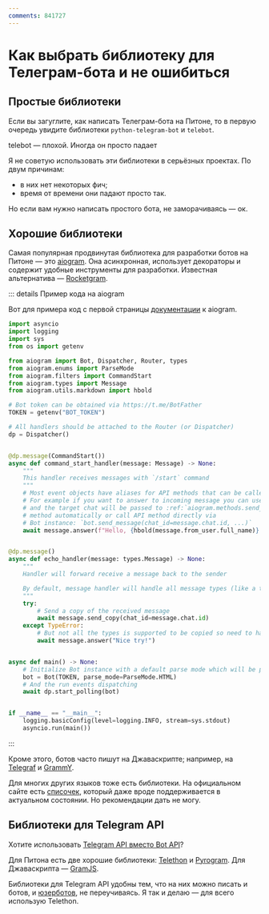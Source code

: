 ```yaml
---
comments: 841727
---
```


# Как выбрать библиотеку для Телеграм-бота и не ошибиться

## Простые библиотеки

Если вы загуглите, как написать Телеграм-бота на Питоне, то
в первую очередь увидите библиотеки `python-telegram-bot` и `telebot`.

telebot — плохой. Иногда он просто падает

Я не советую использовать эти библиотеки в серьёзных проектах. По двум причинам:

- в них нет некоторых фич;
- время от времени они падают просто так.

Но если вам нужно написать простого бота, не заморачиваясь — ок.

## Хорошие библиотеки

Самая популярная продвинутая библиотека для разработки ботов на Питоне —
это [aiogram](https://github.com/aiogram/aiogram). Она асинхронная, использует декораторы и содержит удобные инструменты
для разработки. Известная альтернатива — [Rocketgram](https://github.com/rocketgram/rocketgram).

::: details Пример кода на aiogram

Вот для примера код с первой страницы [документации](https://docs.aiogram.dev/en/dev-3.x/) к aiogram.

```python
import asyncio
import logging
import sys
from os import getenv

from aiogram import Bot, Dispatcher, Router, types
from aiogram.enums import ParseMode
from aiogram.filters import CommandStart
from aiogram.types import Message
from aiogram.utils.markdown import hbold

# Bot token can be obtained via https://t.me/BotFather
TOKEN = getenv("BOT_TOKEN")

# All handlers should be attached to the Router (or Dispatcher)
dp = Dispatcher()


@dp.message(CommandStart())
async def command_start_handler(message: Message) -> None:
    """
    This handler receives messages with `/start` command
    """
    # Most event objects have aliases for API methods that can be called in events' context
    # For example if you want to answer to incoming message you can use `message.answer(...)` alias
    # and the target chat will be passed to :ref:`aiogram.methods.send_message.SendMessage`
    # method automatically or call API method directly via
    # Bot instance: `bot.send_message(chat_id=message.chat.id, ...)`
    await message.answer(f"Hello, {hbold(message.from_user.full_name)}!")


@dp.message()
async def echo_handler(message: types.Message) -> None:
    """
    Handler will forward receive a message back to the sender

    By default, message handler will handle all message types (like a text, photo, sticker etc.)
    """
    try:
        # Send a copy of the received message
        await message.send_copy(chat_id=message.chat.id)
    except TypeError:
        # But not all the types is supported to be copied so need to handle it
        await message.answer("Nice try!")


async def main() -> None:
    # Initialize Bot instance with a default parse mode which will be passed to all API calls
    bot = Bot(TOKEN, parse_mode=ParseMode.HTML)
    # And the run events dispatching
    await dp.start_polling(bot)


if __name__ == "__main__":
    logging.basicConfig(level=logging.INFO, stream=sys.stdout)
    asyncio.run(main())
```

:::

Кроме этого, ботов часто пишут на Джаваскрипте; например, на [Telegraf](https://github.com/telegraf/telegraf)
и [GrammY](https://github.com/grammyjs/grammY).

Для многих других языков тоже есть библиотеки. На официальном сайте есть
[списочек](https://core.telegram.org/bots/samples), который даже вроде поддерживается в актуальном состоянии.
Но рекомендации дать не могу.

## Библиотеки для Telegram API

Хотите использовать [Telegram API вместо Bot API](./api)?

Для Питона есть две хорошие библиотеки: [Telethon](https://github.com/LonamiWebs/Telethon)
и [Pyrogram](https://github.com/pyrogram/pyrogram). Для Джаваскрипта — [GramJS](https://github.com/gram-js/gramjs).

Библиотеки для Telegram API удобны тем, что на них можно писать и ботов, и
[юзерботов](./api#юзерботы), не переучиваясь. Я так и делаю — для всего использую Telethon.
